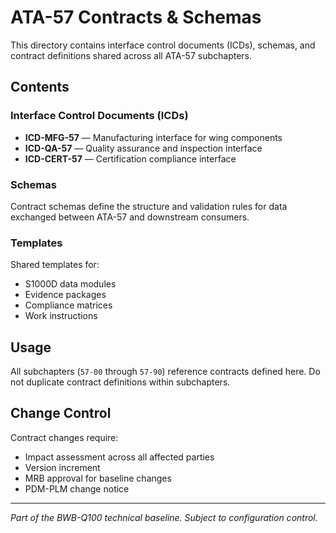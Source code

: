 # ATA-57 Contracts & Schemas

This directory contains interface control documents (ICDs), schemas, and contract definitions shared across all ATA-57 subchapters.

## Contents

### Interface Control Documents (ICDs)

- **ICD-MFG-57** — Manufacturing interface for wing components
- **ICD-QA-57** — Quality assurance and inspection interface
- **ICD-CERT-57** — Certification compliance interface

### Schemas

Contract schemas define the structure and validation rules for data exchanged between ATA-57 and downstream consumers.

### Templates

Shared templates for:
- S1000D data modules
- Evidence packages
- Compliance matrices
- Work instructions

## Usage

All subchapters (`57-00` through `57-90`) reference contracts defined here. Do not duplicate contract definitions within subchapters.

## Change Control

Contract changes require:
- Impact assessment across all affected parties
- Version increment
- MRB approval for baseline changes
- PDM-PLM change notice

---
*Part of the BWB-Q100 technical baseline. Subject to configuration control.*
